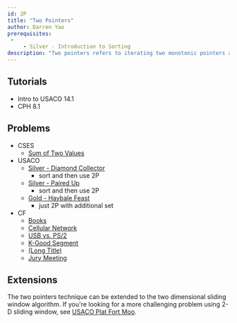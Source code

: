 ```yaml
---
id: 2P
title: "Two Pointers"
author: Darren Yao
prerequisites:
 - 
     - Silver - Introduction to Sorting
description: "Two pointers refers to iterating two monotonic pointers across an array to search for a pair of indices satisfying some condition in O(N) time."
---
```


## Tutorials

 - Intro to USACO 14.1
 - CPH 8.1

## Problems

 - CSES
   - [Sum of Two Values](https://cses.fi/problemset/task/1640)
 - USACO
   - [Silver - Diamond Collector](http://usaco.org/index.php?page=viewproblem2&cpid=643)
     - sort and then use 2P
   - [Silver - Paired Up](http://usaco.org/index.php?page=viewproblem2&cpid=738)
     - sort and then use 2P
   - [Gold - Haybale Feast](http://usaco.org/index.php?page=viewproblem2&cpid=767)
     - just 2P with additional set
 - CF
   - [Books](https://codeforces.com/problemset/problem/279/B)
   - [Cellular Network](http://codeforces.com/problemset/problem/702/C) [](48)
   - [USB vs. PS/2](http://codeforces.com/problemset/problem/762/B) [](53)
   - [K-Good Segment](http://codeforces.com/problemset/problem/616/D) [](53)
   - [(Long Title)](http://codeforces.com/problemset/problem/814/C) [](54)
   - [Jury Meeting](http://codeforces.com/problemset/problem/853/B) [](90)

## Extensions

The two pointers technique can be extended to the two dimensional sliding window algorithm. If you're looking for a more challenging problem using 2-D sliding window, see [USACO Plat Fort Moo](http://usaco.org/index.php?page=viewproblem2&cpid=600).